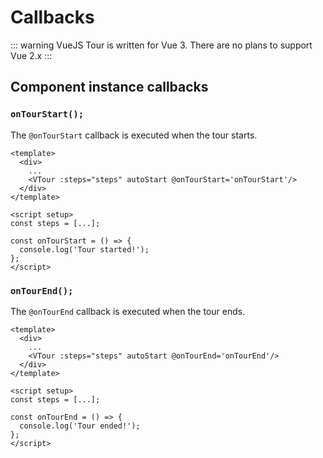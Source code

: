 # Callbacks

::: warning
VueJS Tour is written for Vue 3. There are no plans to support Vue 2.x
:::

## Component instance callbacks

### `onTourStart();`

The `@onTourStart` callback is executed when the tour starts.

```vue{4,11-13}
<template>
  <div>
    ...
    <VTour :steps="steps" autoStart @onTourStart='onTourStart'/>
  </div>
</template>

<script setup>
const steps = [...];

const onTourStart = () => {
  console.log('Tour started!');
};
</script>
```

### `onTourEnd();`

The `@onTourEnd` callback is executed when the tour ends.

```vue{4,11-13}
<template>
  <div>
    ...
    <VTour :steps="steps" autoStart @onTourEnd='onTourEnd'/>
  </div>
</template>

<script setup>
const steps = [...];

const onTourEnd = () => {
  console.log('Tour ended!');
};
</script>
```
